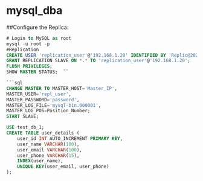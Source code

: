 # mysql_dba
##Configure the Replica:
```sql
# Login to MySQL as root
mysql -u root -p
#Replication
CREATE USER 'replication_user'@'192.168.1.20' IDENTIFIED BY 'Replic@2025';
GRANT REPLICATION SLAVE ON *.* TO 'replication_user'@'192.168.1.20';
FLUSH PRIVILEGES;
SHOW MASTER STATUS;  ``

```sql
CHANGE MASTER TO MASTER_HOST='Master_IP', 
MASTER_USER='repl_user', 
MASTER_PASSWORD='password', 
MASTER_LOG_FILE='mysql-bin.000001', 
MASTER_LOG_POS=Position_Number;
START SLAVE;
```
```sql
USE test_db_1;
CREATE TABLE user_details (
    user_id INT AUTO_INCREMENT PRIMARY KEY,
    user_name VARCHAR(100),
    user_email VARCHAR(100),
    user_phone VARCHAR(15),
    INDEX(user_name),
    UNIQUE KEY(user_email, user_phone)
);

```
